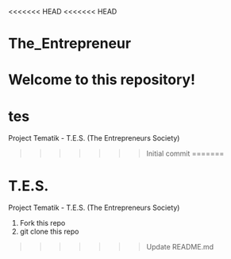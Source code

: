 <<<<<<< HEAD
<<<<<<< HEAD
# The_Entrepreneur

Welcome to this repository!
=======
# tes
Project Tematik - T.E.S. (The Entrepreneurs Society)
>>>>>>> Initial commit
=======
# T.E.S.
Project Tematik - T.E.S. (The Entrepreneurs Society)

1. Fork this repo
2. git clone this repo
>>>>>>> Update README.md
